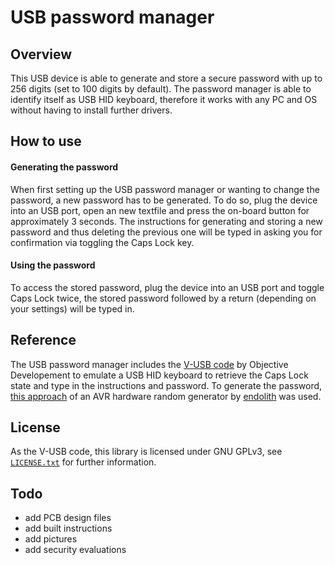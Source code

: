 # USB password manager
## Overview
This USB device is able to generate and store a secure password with up to 256 digits (set to 100 digits by default). The password manager is able to identify itself as USB HID keyboard, therefore it works with any PC and OS without having to install further drivers.

## How to use
#### Generating the password
When first setting up the USB password manager or wanting to change the password, a new password has to be generated. To do so, plug the device into an USB port, open an new textfile and press the on-board button for approximately 3 seconds. The instructions for generating and storing a new password and thus deleting the previous one will be typed in asking you for confirmation via toggling the Caps Lock key.

#### Using the password
To access the stored password, plug the device into an USB port and toggle Caps Lock twice, the stored password followed by a return (depending on your settings) will be typed in.

## Reference
The USB password manager includes the [V-USB code](https://www.obdev.at/products/vusb/) by Objective Developement to emulate a USB HID keyboard to retrieve the Caps Lock state and type in the instructions and password. To generate the password, [this approach](https://gist.github.com/endolith/2568571) of an AVR hardware random generator by [endolith](https://github.com/endolith) was used.

## License
As the V-USB code, this library is licensed under GNU GPLv3, see [`LICENSE.txt`](LICENSE.txt) for further information.

## Todo
- add PCB design files
- add built instructions
- add pictures
- add security evaluations
